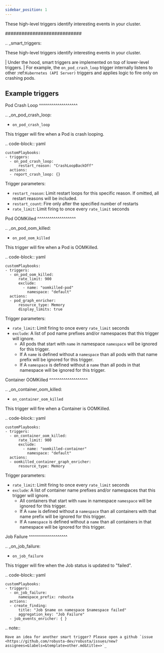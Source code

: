 ```yaml
---
sidebar_position: 1
---
```


These high-level triggers identify interesting events in your cluster.

############################

.. _smart_triggers:

These high-level triggers identify interesting events in your cluster.

| Under the hood, smart triggers are implemented on top of lower-level triggers.
| For example, the `on_pod_crash_loop` trigger internally listens to other :ref:`Kubernetes (API Server)` triggers and applies logic to fire only on crashing pods.


Example triggers
------------------
Pod Crash Loop
^^^^^^^^^^^^^^^^^^^

.. _on_pod_crash_loop:

* ``on_pod_crash_loop``

This trigger will fire when a Pod is crash looping.


.. code-block:: yaml

    customPlaybooks:
    - triggers:
      - on_pod_crash_loop:
          restart_reason: "CrashLoopBackOff"
      actions:
      - report_crash_loop: {}


Trigger parameters:

* ``restart_reason``: Limit restart loops for this specific reason. If omitted, all restart reasons will be included.
* ``restart_count``: Fire only after the specified number of restarts
* ``rate_limit``: Limit firing to once every `rate_limit` seconds

Pod OOMKilled
^^^^^^^^^^^^^^^^^^^

.. _on_pod_oom_killed:

* ``on_pod_oom_killed``

This trigger will fire when a Pod is OOMKilled.


.. code-block:: yaml

    customPlaybooks:
    - triggers:
      - on_pod_oom_killed:
          rate_limit: 900
          exclude:
            - name: "oomkilled-pod"
              namespace: "default"
      actions:
      - pod_graph_enricher:
          resource_type: Memory
          display_limits: true


Trigger parameters:

* ``rate_limit``: Limit firing to once every `rate_limit` seconds
* ``exclude``: A list of pod name prefixes and/or namespaces that this trigger will ignore.
    * All pods that start with `name` in namespace `namespace` will be ignored for this trigger.
    * If A `name` is defined without a `namespace` than all pods with that name prefix will be ignored for this trigger.
    * If A `namespace` is defined without a `name` than all pods in that namespace will be ignored for this trigger.

Container OOMKilled
^^^^^^^^^^^^^^^^^^^

.. _on_container_oom_killed:

* ``on_container_oom_killed``

This trigger will fire when a Container is OOMKilled.


.. code-block:: yaml

    customPlaybooks:
    - triggers:
      - on_container_oom_killed:
          rate_limit: 900
          exclude:
            - name: "oomkilled-container"
              namespace: "default"
      actions:
      - oomkilled_container_graph_enricher:
          resource_type: Memory


Trigger parameters:

* ``rate_limit``: Limit firing to once every `rate_limit` seconds
* ``exclude``: A list of container name prefixes and/or namespaces that this trigger will ignore.
    * All containers that start with `name` in namespace `namespace` will be ignored for this trigger.
    * If A `name` is defined without a `namespace` than all containers with that name prefix will be ignored for this trigger.
    * If A `namespace` is defined without a `name` than all containers in that namespace will be ignored for this trigger.

Job Failure
^^^^^^^^^^^^^^^^^^^

.. _on_job_failure:

* ``on_job_failure``

This trigger will fire when the Job status is updated to "failed".


.. code-block:: yaml

    customPlaybooks:
    - triggers:
      - on_job_failure:
          namespace_prefix: robusta
      actions:
      - create_finding:
          title: "Job $name on namespace $namespace failed"
          aggregation_key: "Job Failure"
      - job_events_enricher: { }


.. note::

    Have an idea for another smart trigger? Please open a github `issue <https://github.com/robusta-dev/robusta/issues/new?assignees=&labels=&template=other.md&title=>`_
